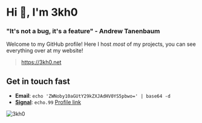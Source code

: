 # Hi 👋, I'm 3kh0

### "It's not a bug, it's a feature" - Andrew Tanenbaum

Welcome to my GitHub profile! Here I host *most* of my projects, you can see everything over at my website!

> https://3kh0.net

## Get in touch fast

- **Email**: `echo 'ZWNoby10aGUtY29kZXJAdHV0YS5pbwo=' | base64 -d`
- [**Signal**](https://signal.org/): `echo.99` [Profile link](https://signal.me/#eu/E3ce5K2f8buRX5Sl_I0e2M5pNJJ3VaxESLVm39uuKmFIn4X6eeFDNa4ksuw46w_J)

<img src="https://komarev.com/ghpvc/?username=3kh0&style=flat" alt="3kh0" />
